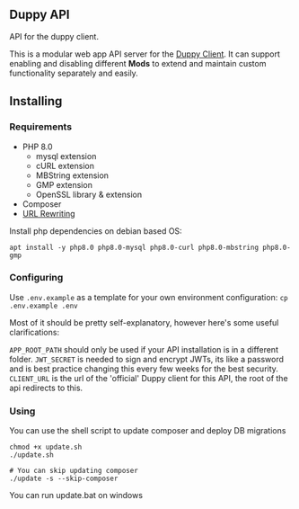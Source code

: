 ## Duppy API

API for the duppy client.

This is a modular web app API server for the [Duppy Client](https://git.yasfu.net/duppy/client). 
It can support enabling and disabling different **Mods** to extend and maintain custom functionality separately and easily.

## Installing

### Requirements

- PHP 8.0
  - mysql extension 
  - cURL extension
  - MBString extension
  - GMP extension
  - OpenSSL library & extension
- Composer
- [URL Rewriting](https://gist.github.com/bramus/5332525)

Install php dependencies on debian based OS:

```shell script
apt install -y php8.0 php8.0-mysql php8.0-curl php8.0-mbstring php8.0-gmp
```

### Configuring

Use `.env.example` as a template for your own environment configuration:
`cp .env.example .env`

Most of it should be pretty self-explanatory, however here's some useful clarifications:

`APP_ROOT_PATH` should only be used if your API installation is in a different folder.
`JWT_SECRET` is needed to sign and encrypt JWTs, its like a password and is best practice changing this every few weeks for the best security.
`CLIENT_URL` is the url of the 'official' Duppy client for this API, the root of the api redirects to this.

### Using

You can use the shell script to update composer and deploy DB migrations

```shell script
chmod +x update.sh
./update.sh

# You can skip updating composer
./update -s --skip-composer
```

You can run update.bat on windows